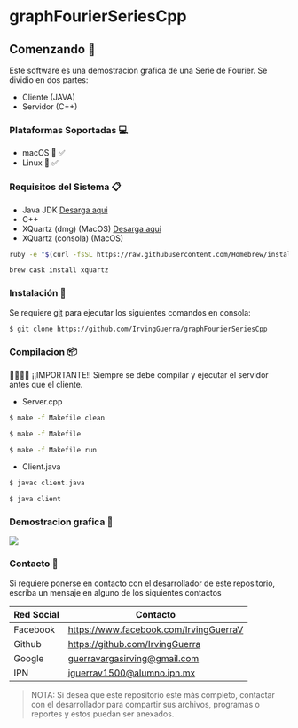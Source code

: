 # graphFourierSeriesCpp
 
## Comenzando 🚀

Este software es una demostracion grafica de una Serie de Fourier. Se dividio en dos partes:
- Cliente (JAVA)
- Servidor (C++)

### Plataformas Soportadas 💻

- macOS 🍎 ✅
- Linux 🐧 ✅

### Requisitos del Sistema 📋

- Java JDK [Desarga aqui](https://www.oracle.com/technetwork/es/java/javase/downloads/index.html) 
- C++ 
- XQuartz (dmg) (MacOS) [Desarga aqui](https://www.xquartz.org/) 
- XQuartz (consola) (MacOS) 
```sh
ruby -e "$(curl -fsSL https://raw.githubusercontent.com/Homebrew/install/master/install)" < /dev/null 2> /dev/null ; brew install caskroom/cask/brew-cask 2> /dev/null
```
```sh
brew cask install xquartz
```

### Instalación 🔧

Se requiere [git](https://git-scm.com/) para ejecutar los siguientes comandos en consola:
```sh
$ git clone https://github.com/IrvingGuerra/graphFourierSeriesCpp
```

### Compilacion 📦

🚫🚫🚫🚫 ¡¡IMPORTANTE!! Siempre se debe compilar y ejecutar el servidor antes que el cliente.

- Server.cpp

```sh
$ make -f Makefile clean 
```
```sh
$ make -f Makefile 
```
```sh
$ make -f Makefile run 
```

- Client.java

```sh
$ javac client.java
```
```sh
$ java client
```

### Demostracion grafica 🎥

![](gif.gif)

### Contacto 📆

Si requiere ponerse en contacto con el desarrollador de este repositorio, escriba un mensaje en alguno de los siquientes contactos

| Red Social | Contacto |
| ------ | ------ |
| Facebook | https://www.facebook.com/IrvingGuerraV|
| Github | https://github.com/IrvingGuerra |
| Google | guerravargasirving@gmail.com |
| IPN | iguerrav1500@alumno.ipn.mx |

 > NOTA: Si desea que este repositorio este más completo, contactar con el desarrollador para compartir sus archivos, programas o reportes y estos puedan ser anexados.